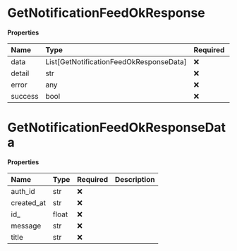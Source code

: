 # GetNotificationFeedOkResponse

**Properties**

| Name    | Type                                    | Required | Description |
| :------ | :-------------------------------------- | :------- | :---------- |
| data    | List[GetNotificationFeedOkResponseData] | ❌       |             |
| detail  | str                                     | ❌       |             |
| error   | any                                     | ❌       |             |
| success | bool                                    | ❌       |             |

# GetNotificationFeedOkResponseData

**Properties**

| Name       | Type  | Required | Description |
| :--------- | :---- | :------- | :---------- |
| auth_id    | str   | ❌       |             |
| created_at | str   | ❌       |             |
| id\_       | float | ❌       |             |
| message    | str   | ❌       |             |
| title      | str   | ❌       |             |
